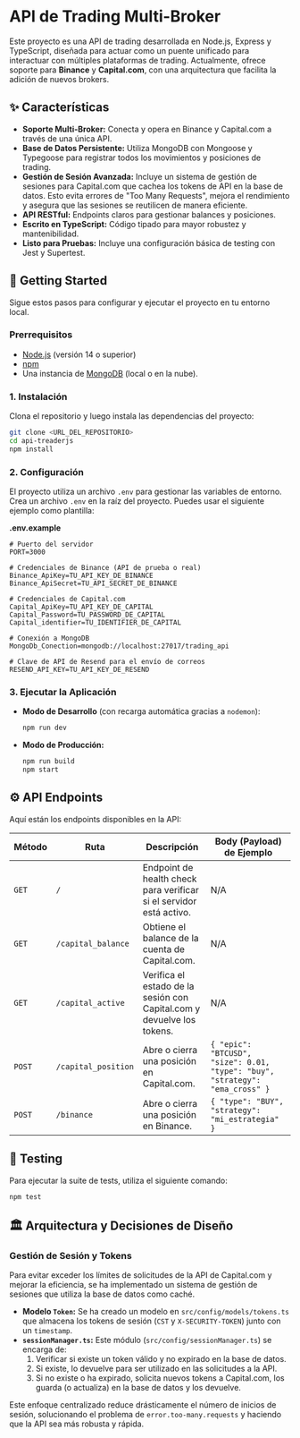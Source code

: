 # API de Trading Multi-Broker

Este proyecto es una API de trading desarrollada en Node.js, Express y TypeScript, diseñada para actuar como un puente unificado para interactuar con múltiples plataformas de trading. Actualmente, ofrece soporte para **Binance** y **Capital.com**, con una arquitectura que facilita la adición de nuevos brokers.

## ✨ Características

- **Soporte Multi-Broker:** Conecta y opera en Binance y Capital.com a través de una única API.
- **Base de Datos Persistente:** Utiliza MongoDB con Mongoose y Typegoose para registrar todos los movimientos y posiciones de trading.
- **Gestión de Sesión Avanzada:** Incluye un sistema de gestión de sesiones para Capital.com que cachea los tokens de API en la base de datos. Esto evita errores de "Too Many Requests", mejora el rendimiento y asegura que las sesiones se reutilicen de manera eficiente.
- **API RESTful:** Endpoints claros para gestionar balances y posiciones.
- **Escrito en TypeScript:** Código tipado para mayor robustez y mantenibilidad.
- **Listo para Pruebas:** Incluye una configuración básica de testing con Jest y Supertest.

## 🚀 Getting Started

Sigue estos pasos para configurar y ejecutar el proyecto en tu entorno local.

### Prerrequisitos

- [Node.js](https://nodejs.org/) (versión 14 o superior)
- [npm](https://www.npmjs.com/)
- Una instancia de [MongoDB](https://www.mongodb.com/try/download/community) (local o en la nube).

### 1. Instalación

Clona el repositorio y luego instala las dependencias del proyecto:

```sh
git clone <URL_DEL_REPOSITORIO>
cd api-treaderjs
npm install
```

### 2. Configuración

El proyecto utiliza un archivo `.env` para gestionar las variables de entorno. Crea un archivo `.env` en la raíz del proyecto. Puedes usar el siguiente ejemplo como plantilla:

**.env.example**
```
# Puerto del servidor
PORT=3000

# Credenciales de Binance (API de prueba o real)
Binance_ApiKey=TU_API_KEY_DE_BINANCE
Binance_ApiSecret=TU_API_SECRET_DE_BINANCE

# Credenciales de Capital.com
Capital_ApiKey=TU_API_KEY_DE_CAPITAL
Capital_Password=TU_PASSWORD_DE_CAPITAL
Capital_identifier=TU_IDENTIFIER_DE_CAPITAL

# Conexión a MongoDB
MongoDb_Conection=mongodb://localhost:27017/trading_api

# Clave de API de Resend para el envío de correos
RESEND_API_KEY=TU_API_KEY_DE_RESEND
```

### 3. Ejecutar la Aplicación

- **Modo de Desarrollo** (con recarga automática gracias a `nodemon`):
  ```sh
  npm run dev
  ```

- **Modo de Producción:**
  ```sh
  npm run build
  npm start
  ```

## ⚙️ API Endpoints

Aquí están los endpoints disponibles en la API:

| Método | Ruta                  | Descripción                                                              | Body (Payload) de Ejemplo                                    |
|--------|-----------------------|--------------------------------------------------------------------------|--------------------------------------------------------------|
| `GET`  | `/`                   | Endpoint de health check para verificar si el servidor está activo.      | N/A                                                          |
| `GET`  | `/capital_balance`    | Obtiene el balance de la cuenta de Capital.com.                          | N/A                                                          |
| `GET`  | `/capital_active`     | Verifica el estado de la sesión con Capital.com y devuelve los tokens.   | N/A                                                          |
| `POST` | `/capital_position`   | Abre o cierra una posición en Capital.com.                               | `{ "epic": "BTCUSD", "size": 0.01, "type": "buy", "strategy": "ema_cross" }` |
| `POST` | `/binance`            | Abre o cierra una posición en Binance.                                   | `{ "type": "BUY", "strategy": "mi_estrategia" }`             |

## 🧪 Testing

Para ejecutar la suite de tests, utiliza el siguiente comando:

```sh
npm test
```

## 🏛️ Arquitectura y Decisiones de Diseño

### Gestión de Sesión y Tokens

Para evitar exceder los límites de solicitudes de la API de Capital.com y mejorar la eficiencia, se ha implementado un sistema de gestión de sesiones que utiliza la base de datos como caché.

- **Modelo `Token`:** Se ha creado un modelo en `src/config/models/tokens.ts` que almacena los tokens de sesión (`CST` y `X-SECURITY-TOKEN`) junto con un `timestamp`.
- **`sessionManager.ts`:** Este módulo (`src/config/sessionManager.ts`) se encarga de:
  1.  Verificar si existe un token válido y no expirado en la base de datos.
  2.  Si existe, lo devuelve para ser utilizado en las solicitudes a la API.
  3.  Si no existe o ha expirado, solicita nuevos tokens a Capital.com, los guarda (o actualiza) en la base de datos y los devuelve.

Este enfoque centralizado reduce drásticamente el número de inicios de sesión, solucionando el problema de `error.too-many.requests` y haciendo que la API sea más robusta y rápida.
